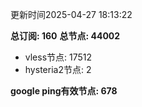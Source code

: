 更新时间2025-04-27 18:13:22

**总订阅: 160**
**总节点: 44002**
- vless节点: 17512
- hysteria2节点: 2

**google ping有效节点: 678**
